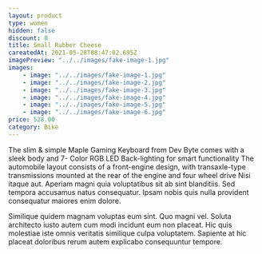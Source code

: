 ```yaml
---
layout: product
type: women
hidden: false
discount: 0
title: Small Rubber Cheese
careatedAt: 2021-05-28T08:47:02.695Z
imagePreview: "../../images/fake-image-1.jpg"
images:
    - image: "../../images/fake-image-1.jpg"
    - image: "../../images/fake-image-2.jpg"
    - image: "../../images/fake-image-3.jpg"
    - image: "../../images/fake-image-4.jpg"
    - image: "../../images/fake-image-5.jpg"
    - image: "../../images/fake-image-6.jpg"
price: 528.00
category: Bike
---
```

The slim & simple Maple Gaming Keyboard from Dev Byte comes with a sleek body and 7- Color RGB LED Back-lighting for smart functionality
The automobile layout consists of a front-engine design, with transaxle-type transmissions mounted at the rear of the engine and four wheel drive
Nisi itaque aut. Aperiam magni quia voluptatibus sit ab sint blanditiis. Sed tempora accusamus natus consequatur. Ipsam nobis quis nulla provident consequatur maiores enim dolore.
 Similique quidem magnam voluptas eum sint. Quo magni vel. Soluta architecto iusto autem cum modi incidunt eum non placeat. Hic quis molestiae iste omnis veritatis similique culpa voluptatem. Sapiente at hic placeat doloribus rerum autem explicabo consequuntur tempore.
